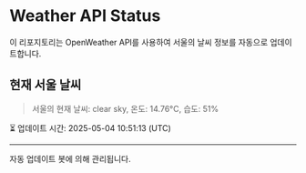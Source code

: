 
# Weather API Status

이 리포지토리는 OpenWeather API를 사용하여 서울의 날씨 정보를 자동으로 업데이트합니다.

## 현재 서울 날씨
> 서울의 현재 날씨: clear sky, 온도: 14.76°C, 습도: 51%

⏳ 업데이트 시간: 2025-05-04 10:51:13 (UTC)

---
자동 업데이트 봇에 의해 관리됩니다.
